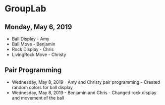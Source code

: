 # GroupLab

## Monday, May 6, 2019

- Ball Display - Amy
- Ball Move - Benjamin
- Rock Display - Chris
- LivingRock Move - Christy

## Pair Programming
- Wednesday, May 8, 2019 - Amy and Christy pair programming - Created random colors for ball display
- Wednesday, May 8, 2019 - Benjamin and Chris - Changed rock display and movement of the ball
